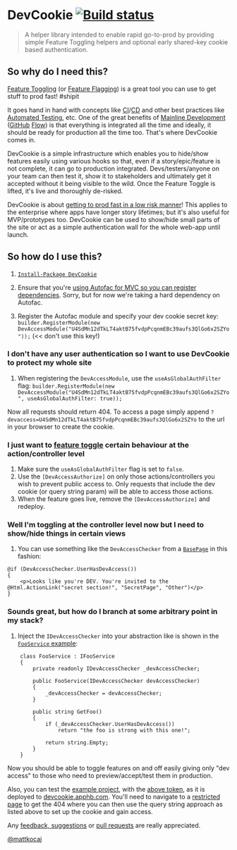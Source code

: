 # DevCookie [![Build status](https://ci.appveyor.com/api/projects/status/5bd2lcbrbv00g3mu?svg=true)](https://ci.appveyor.com/project/cottsak/devcookie)

> A helper library intended to enable rapid go-to-prod by providing simple Feature Toggling helpers and optional early shared-key cookie based authentication.

## So why do I need this?

[Feature Toggling](http://martinfowler.com/bliki/FeatureToggle.html) (or [Feature Flagging](http://stackoverflow.com/a/7707394/56145)) is a great tool you can use to get stuff to prod fast! #shipit

It goes hand in hand with concepts like [CI](https://en.wikipedia.org/wiki/Continuous_integration)/[CD](https://en.wikipedia.org/wiki/Continuous_delivery) and other best practices like [Automated Testing](https://github.com/cottsak/testingstrategyguidance/blob/master/testing-strategy.md), etc. One of the great benefits of [Mainline Development](https://www.thoughtworks.com/insights/blog/enabling-trunk-based-development-deployment-pipelines) ([GitHub](https://guides.github.com/introduction/flow/) [Flow](http://scottchacon.com/2011/08/31/github-flow.html)) is that everything is integrated all the time and ideally, it should be ready for production all the time too. That's where DevCookie comes in.

DevCookie is a simple infrastructure which enables you to hide/show features easily using various hooks so that, even if a story/epic/feature is not complete, it can go to production integrated. Devs/testers/anyone on your team can then test it, show it to stakeholders and ultimately get it accepted without it being visible to the wild. Once the Feature Toggle is lifted, it's live and thoroughly de-risked.

DevCookie is about [getting to prod fast in a low risk manner](https://agileforleads.com/)! This applies to the enterprise where apps have longer story lifetimes; but it's also useful for MVP/prototypes too. DevCookie can be used to show/hide small parts of the site or act as a simple authentication wall for the whole web-app until launch.

## So how do I use this?

1. [`Install-Package DevCookie`](https://www.nuget.org/packages/DevCookie/)

2. Ensure that you're [using Autofac for MVC so you can register dependencies](http://docs.autofac.org/en/latest/integration/mvc.html#quick-start). Sorry, but for now we're taking a hard dependency on Autofac.

3. Register the Autofac module and specify your dev cookie secret key: `builder.RegisterModule(new DevAccessModule("U4SdMn12dTkLT4aktB75fvdpPcqnmEBc39aufs3QlGo6x2SZYo"));` (<< don't use this key!)

### I don't have any user authentication so I want to use DevCookie to protect my whole site

1. When registering the `DevAccessModule`, use the `useAsGlobalAuthFilter` flag: `builder.RegisterModule(new DevAccessModule("U4SdMn12dTkLT4aktB75fvdpPcqnmEBc39aufs3QlGo6x2SZYo", useAsGlobalAuthFilter: true));`

Now all requests should return 404. To access a page simply append `?devaccess=U4SdMn12dTkLT4aktB75fvdpPcqnmEBc39aufs3QlGo6x2SZYo` to the url in your browser to create the cookie.

### I just want to [feature toggle](http://stackoverflow.com/a/7707394/56145) certain behaviour at the action/controller level

1. Make sure the `useAsGlobalAuthFilter` flag is set to `false`.
2. Use the `[DevAccessAuthorize]` on only those actions/controllers you wish to prevent public access to. Only requests that include the dev cookie (or query string param) will be able to access those actions.
3. When the feature goes live, remove the `[DevAccessAuthorize]` and redeploy.

### Well I'm toggling at the controller level now but I need to show/hide things in certain views

1. You can use something like the `DevAccessChecker` from a [`BasePage`](https://github.com/cottsak/DevCookie/blob/master/DevCookie.Web/Views/BasePage.cs) in this fashion:
```
@if (DevAccessChecker.UserHasDevAccess())
{
    <p>Looks like you're DEV. You're invited to the @Html.ActionLink("secret section!", "SecretPage", "Other")</p>
}
```

### Sounds great, but how do I branch at some arbitrary point in my stack?

1. Inject the `IDevAccessChecker` into your abstraction like is shown in the [`FooService` example](https://github.com/cottsak/DevCookie/blob/master/DevCookie.Web/Controllers/OtherController.cs):
```
    class FooService : IFooService
    {
        private readonly IDevAccessChecker _devAccessChecker;

        public FooService(IDevAccessChecker devAccessChecker)
        {
            _devAccessChecker = devAccessChecker;
        }

        public string GetFoo()
        {
            if (_devAccessChecker.UserHasDevAccess())
                return "the foo is strong with this one!";

            return string.Empty;
        }
    }
```

Now you should be able to toggle features on and off easily giving only "dev access" to those who need to preview/accept/test them in production.

Also, you can test the [example project](https://github.com/cottsak/DevCookie/tree/master/DevCookie.Web), with the [above token](https://github.com/cottsak/DevCookie/blob/master/DevCookie.Web/App_Start/ContainerConfig.cs), as it is deployed to [devcookie.apphb.com](http://devcookie.apphb.com/). You'll need to navigate to a [restricted page](https://devcookie.apphb.com/other/page) to get the 404 where you can then use the query string approach as listed above to set up the cookie and gain access.

Any [feedback, suggestions](https://github.com/cottsak/DevCookie/issues/new) or [pull requests](https://github.com/cottsak/DevCookie/pulls) are really appreciated.



[@mattkocaj](https://twitter.com/mattkocaj)
